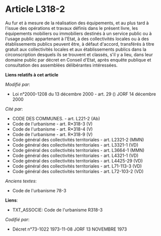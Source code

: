 # Article L318-2

Au fur et à mesure de la réalisation des équipements, et au plus tard à l'issue des opérations et travaux définis dans le
présent livre, les équipements mobiliers ou immobiliers destinés à un service public ou à l'usage public appartenant à
l'Etat, à des collectivités locales ou à des établissements publics peuvent être, à défaut d'accord, transférés à titre
gratuit aux collectivités locales et aux établissements publics dans la circonscription desquels ils se trouvent et classés,
s'il y a lieu, dans leur domaine public par décret en Conseil d'Etat, après enquête publique et consultation des assemblées
délibérantes intéressées.

**Liens relatifs à cet article**

_Modifié par_:

  - Loi n°2000-1208 du 13 décembre 2000 - art. 29 () JORF 14 décembre 2000

_Cité par_:

  - CODE DES COMMUNES. - art. L221-2 (Ab)
  - Code de l'urbanisme - art. R*318-3 (V)
  - Code de l'urbanisme - art. R*318-4 (V)
  - Code de l'urbanisme - art. R*318-9 (V)
  - Code général des collectivités territoriales - art. L2321-2 (MMN)
  - Code général des collectivités territoriales - art. L3321-1 (VD)
  - Code général des collectivités territoriales - art. L3664-1 (MMN)
  - Code général des collectivités territoriales - art. L4321-1 (VD)
  - Code général des collectivités territoriales - art. L4425-29 (VD)
  - Code général des collectivités territoriales - art. L71-113-3 (VD)
  - Code général des collectivités territoriales - art. L72-103-2 (VD)

_Anciens textes_:

  - Code de l'urbanisme 78-3

**Liens**:

  - TXT_ASSOCIE: Code de l'urbanisme R318-3

_Codifié par_:

  - Décret n°73-1022 1973-11-08 JORF 13 NOVEMBRE 1973
